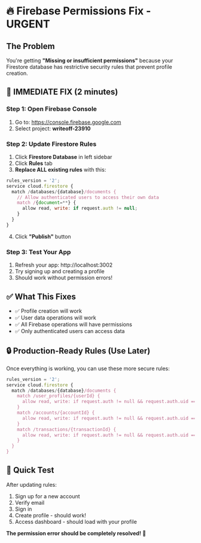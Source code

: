 # 🔥 Firebase Permissions Fix - URGENT

## The Problem
You're getting **"Missing or insufficient permissions"** because your Firestore database has restrictive security rules that prevent profile creation.

## 🚨 IMMEDIATE FIX (2 minutes)

### Step 1: Open Firebase Console
1. Go to: https://console.firebase.google.com
2. Select project: **writeoff-23910**

### Step 2: Update Firestore Rules
1. Click **Firestore Database** in left sidebar
2. Click **Rules** tab
3. **Replace ALL existing rules** with this:

```javascript
rules_version = '2';
service cloud.firestore {
  match /databases/{database}/documents {
    // Allow authenticated users to access their own data
    match /{document=**} {
      allow read, write: if request.auth != null;
    }
  }
}
```

4. Click **"Publish"** button

### Step 3: Test Your App
1. Refresh your app: http://localhost:3002
2. Try signing up and creating a profile
3. Should work without permission errors!

## ✅ What This Fixes
- ✅ Profile creation will work
- ✅ User data operations will work  
- ✅ All Firebase operations will have permissions
- ✅ Only authenticated users can access data

## 🔒 Production-Ready Rules (Use Later)
Once everything is working, you can use these more secure rules:

```javascript
rules_version = '2';
service cloud.firestore {
  match /databases/{database}/documents {
    match /user_profiles/{userId} {
      allow read, write: if request.auth != null && request.auth.uid == userId;
    }
    match /accounts/{accountId} {
      allow read, write: if request.auth != null && request.auth.uid == resource.data.user_id;
    }
    match /transactions/{transactionId} {
      allow read, write: if request.auth != null && request.auth.uid == resource.data.user_id;
    }
  }
}
```

## 🧪 Quick Test
After updating rules:
1. Sign up for a new account
2. Verify email
3. Sign in
4. Create profile - should work!
5. Access dashboard - should load with your profile

**The permission error should be completely resolved!** 🎉


